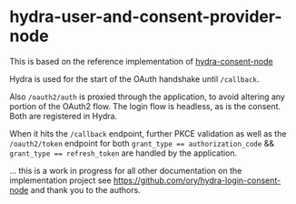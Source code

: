 # hydra-user-and-consent-provider-node

This is based on the reference implementation of [hydra-consent-node](https://github.com/ory/hydra-login-consent-node)

Hydra is used for the start of the OAuth handshake until `/callback`.

Also `/oauth2/auth` is proxied through the application, to avoid altering any portion of the OAuth2 flow.
The login flow is headless, as is the consent. Both are registered in Hydra.

When it hits the `/callback` endpoint, further PKCE validation as well as the `/oauth2/token`
endpoint for both `grant_type == authorization_code` && `grant_type == refresh_token`
are handled by the application.

... this is a work in progress for all other documentation on the implementation project see https://github.com/ory/hydra-login-consent-node
and thank you to the authors.
